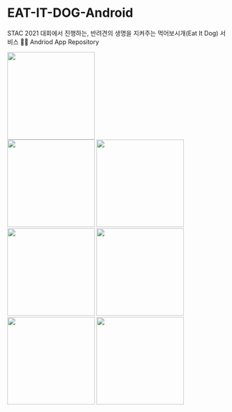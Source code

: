 # EAT-IT-DOG-Android
STAC 2021 대회에서 진행하는, 반려견의 생명을 지켜주는 먹어보시개(Eat It Dog) 서비스 🐶🍉 Andriod App Repository

<div>
  <img src="https://user-images.githubusercontent.com/80818534/134475439-af605871-8ed2-4de3-ad2a-5ea01a1d747b.jpg" width="200">
</div>
<div>
  <img src="https://user-images.githubusercontent.com/80818534/134475812-96a57a55-a1eb-4017-b1e7-cdcc9dff0ac6.jpg" width="200">
  <img src="https://user-images.githubusercontent.com/80818534/134475814-dda3c1cf-6749-4e26-9063-a317f27ffe15.jpg" width="200">
  <img src="https://user-images.githubusercontent.com/80818534/134475816-7ac25679-4481-4482-92dd-f4fa09d8cda9.jpg" width="200">
  <img src="https://user-images.githubusercontent.com/80818534/134475818-dc91fa17-23e7-406c-a590-5ee80ea68c2a.jpg" width="200">
  <img src="https://user-images.githubusercontent.com/80818534/134475820-6524cbe9-cf2a-4f35-b44f-eb696ec123ae.jpg" width="200">
  <img src="https://user-images.githubusercontent.com/80818534/134475808-c9c82715-0b92-4f45-a5d3-82fec60d7d33.jpg" width="200">
  
</div>
